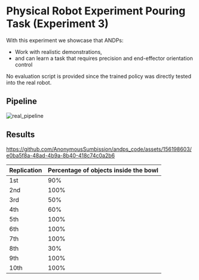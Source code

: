 # Physical Robot Experiment Pouring Task (Experiment 3)
With this experiment we showcase that ANDPs:
- Work with realistic demonstrations,
- and can learn a task that requires precision and end-effector orientation control

No evaluation script is provided since the trained policy was directly tested into the real robot.
## Pipeline
![real_pipeline](https://github-production-user-asset-6210df.s3.amazonaws.com/50770773/295602599-e8aff297-3730-4d86-bc36-c8180dd65634.png?X-Amz-Algorithm=AWS4-HMAC-SHA256&X-Amz-Credential=AKIAVCODYLSA53PQK4ZA%2F20240110%2Fus-east-1%2Fs3%2Faws4_request&X-Amz-Date=20240110T144242Z&X-Amz-Expires=300&X-Amz-Signature=4bc7966fd227f2bc0719b17d3885520688fcd1752d5fe7023cc6c2016dea8221&X-Amz-SignedHeaders=host&actor_id=50770773&key_id=0&repo_id=539929370)


## Results

https://github.com/AnonymousSumbission/andps_code/assets/156198603/e0ba5f8a-48ad-4b9a-8b40-418c74c0a2b6


| Replication | Percentage of objects inside the bowl |
|-------------|---------------------------------------|
| 1st         | 90%                                   |
| 2nd         | 100%                                  |
| 3rd         | 50%                                   |
| 4th         | 60%                                   |
| 5th         | 100%                                  |
| 6th         | 100%                                  |
| 7th         | 100%                                  |
| 8th         | 30%                                   |
| 9th         | 100%                                  |
| 10th        | 100%                                  |
